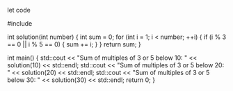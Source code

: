 
let code




#include <iostream>

int solution(int number) {
  int sum = 0;
  for (int i = 1; i < number; ++i) {
    if (i % 3 == 0 || i % 5 == 0) {
      sum += i;
    }
  }
  return sum;
}

int main() {
  std::cout << "Sum of multiples of 3 or 5 below 10: " << solution(10) << std::endl;
  std::cout << "Sum of multiples of 3 or 5 below 20: " << solution(20) << std::endl;
  std::cout << "Sum of multiples of 3 or 5 below 30: " << solution(30) << std::endl;
  return 0;
}
